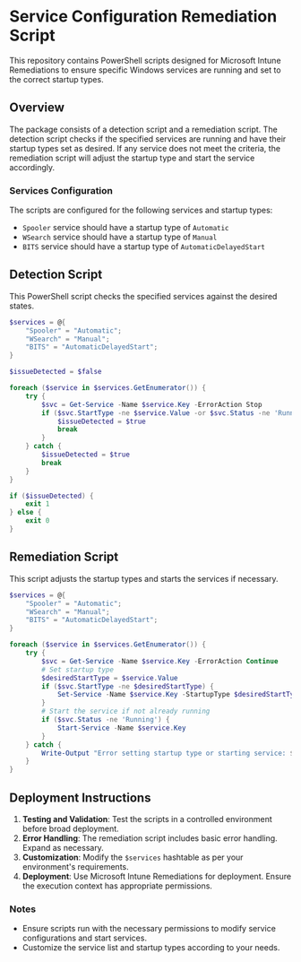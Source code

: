 
# Service Configuration Remediation Script

This repository contains PowerShell scripts designed for Microsoft Intune Remediations to ensure specific Windows services are running and set to the correct startup types. 

## Overview

The package consists of a detection script and a remediation script. The detection script checks if the specified services are running and have their startup types set as desired. If any service does not meet the criteria, the remediation script will adjust the startup type and start the service accordingly.

### Services Configuration

The scripts are configured for the following services and startup types:

- `Spooler` service should have a startup type of `Automatic`
- `WSearch` service should have a startup type of `Manual`
- `BITS` service should have a startup type of `AutomaticDelayedStart`

## Detection Script

This PowerShell script checks the specified services against the desired states.

```powershell
$services = @{
    "Spooler" = "Automatic";
    "WSearch" = "Manual";
    "BITS" = "AutomaticDelayedStart";
}

$issueDetected = $false

foreach ($service in $services.GetEnumerator()) {
    try {
        $svc = Get-Service -Name $service.Key -ErrorAction Stop
        if ($svc.StartType -ne $service.Value -or $svc.Status -ne 'Running') {
            $issueDetected = $true
            break
        }
    } catch {
        $issueDetected = $true
        break
    }
}

if ($issueDetected) {
    exit 1
} else {
    exit 0
}
```

## Remediation Script

This script adjusts the startup types and starts the services if necessary.

```powershell
$services = @{
    "Spooler" = "Automatic";
    "WSearch" = "Manual";
    "BITS" = "AutomaticDelayedStart";
}

foreach ($service in $services.GetEnumerator()) {
    try {
        $svc = Get-Service -Name $service.Key -ErrorAction Continue
        # Set startup type
        $desiredStartType = $service.Value
        if ($svc.StartType -ne $desiredStartType) {
            Set-Service -Name $service.Key -StartupType $desiredStartType
        }
        # Start the service if not already running
        if ($svc.Status -ne 'Running') {
            Start-Service -Name $service.Key
        }
    } catch {
        Write-Output "Error setting startup type or starting service: $($service.Key)"
    }
}
```

## Deployment Instructions

1. **Testing and Validation**: Test the scripts in a controlled environment before broad deployment.
2. **Error Handling**: The remediation script includes basic error handling. Expand as necessary.
3. **Customization**: Modify the `$services` hashtable as per your environment's requirements.
4. **Deployment**: Use Microsoft Intune Remediations for deployment. Ensure the execution context has appropriate permissions.

### Notes

- Ensure scripts run with the necessary permissions to modify service configurations and start services.
- Customize the service list and startup types according to your needs.
